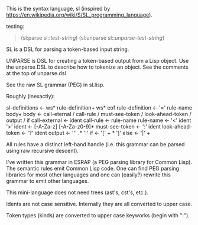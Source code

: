 This is the syntax language, sl (inspired by https://en.wikipedia.org/wiki/S/SL_programming_language).

testing:

> (sl:parse sl::*test-string*)
> (sl:unparse sl::*unparse-test-string*)

SL is a DSL for parsing a token-based input string.

UNPARSE is DSL for creating a token-based output from a Lisp object.  Use the unparse DSL to describe how to tokenize an object.  See the comments at the top of unparse.dsl



See the raw SL grammar (PEG) in sl.lisp.

Roughly (inexactly):

sl-definitions <- ws* rule-definition+ ws* eof
rule-definition <- '=' rule-name body+
body <- call-eternal / call-rule / must-see-token / look-ahead-token / output / if
call-external <- ident
call-rule <- rule-name
rule-name <- '<' ident '>'
ident <- [-A-Za-z] [-A-Za-z0-9]*
must-see-token <- ':' ident
look-ahead-token <- '?' ident
output <- '\'' .* '\''
if <- '[' <body>+ <else>* ']'
else <- '|' <body>+


All rules have a distinct left-hand handle (i.e. this grammar can be parsed using raw recursive descent).

I've written this grammar in ESRAP (a PEG parsing library for Common Lisp).
The semantic rules emit Common Lisp code.
One can find PEG parsing libraries for most other languages and one can (easily?) rewrite this grammar to emit other languages.

This mini-language does not need trees (ast's, cst's, etc.).

Idents are not case sensitive.  Internally they are all converted to upper case.

Token types (kinds) are converted to upper case keyworks (begin with ":").


